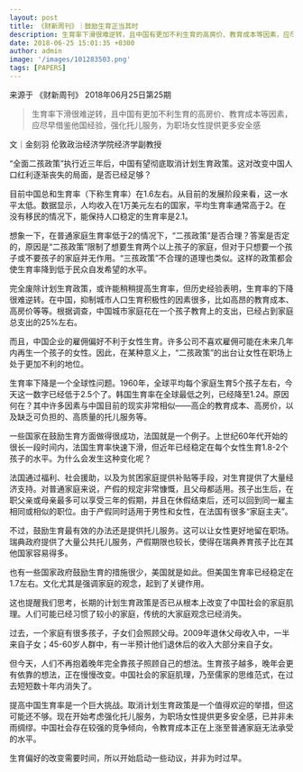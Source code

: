 ```yaml
---
layout: post
title: 《财新周刊》｜鼓励生育正当其时
description: 生育率下滑很难逆转，且中国有更加不利生育的高房价、教育成本等因素，应尽早借鉴他国经验，强化托儿服务，为职场女性提供更多安全感
date: 2018-06-25 15:01:35 +0300
author: admin
image: '/images/101283503.png'
tags: [PAPERS]
---
```

​​来源于 《财新周刊》 2018年06月25日第25期


> 生育率下滑很难逆转，且中国有更加不利生育的高房价、教育成本等因素，应尽早借鉴他国经验，强化托儿服务，为职场女性提供更多安全感

文｜金刻羽
伦敦政治经济学院经济学副教授

“全面二孩政策”执行近三年后，中国有望彻底取消计划生育政策。这对改变中国人口红利逐渐丧失的局面，是否已经足够？

目前中国总和生育率（下称生育率）在1.6左右。从目前的发展阶段来看，这一水平太低。数据显示，人均收入在1万美元左右的国家，平均生育率通常高于2。在没有移民的情况下，能保持人口稳定的生育率是2.1。

想象一下，在普通家庭生育率低于2的情况下，“二孩政策”是否合理？答案是否定的，原因是“二孩政策”限制了想要生育两个以上孩子的家庭，但对于只想要一个孩子或不要孩子的家庭并无作用。“三孩政策”不合理的道理也类似。这样的政策都会使生育率降到低于民众自发希望的水平。

完全废除计划生育政策，或许能稍稍提高生育率，但历史经验表明，生育率的下降很难逆转。在中国，抑制城市人口生育积极性的因素很多，比如高昂的教育成本、高房价等等。根据调查，中国城市家庭花在一个孩子教育上的支出，已经占到家庭总支出的25%左右。

而且，中国企业的雇佣偏好不利于女性生育。许多公司不喜欢雇佣可能在未来几年内再生一个孩子的女性。因此，在某种意义上，“二孩政策”的出台让女性在职场上处于更加不利的地位。

生育率下降是一个全球性问题。1960年，全球平均每个家庭生育5个孩子左右，今天这一数字已经低于2.5个了。韩国生育率在全球最低之列，已经降至1.24。原因何在？其中许多因素与中国目前的现实非常相似——高企的教育成本、高房价，以及缺乏可负担的、高质量的托儿服务等。

一些国家在鼓励生育方面做得很成功，法国就是一个例子。上世纪60年代开始的很长一段时间内，法国生育率快速下滑，但近年已经稳定在每个女性生育1.8-2个孩子的水平。为什么会发生这种变化呢？

法国通过福利、社会援助，以及为贫困家庭提供补贴等手段，对生育提供了大量经济支持。对普通家庭来说，产假的规定非常慷慨，且父母都适用。孩子出生后，在职父亲或母亲最多可以享受三年的假期，并且在休假结束后，还可以回到同一雇主相同或相似的职位。由于产假同时适用于男性和女性，在法国有很多“家庭主夫”。

不过，鼓励生育最有效的办法还是提供托儿服务。这可以让女性更好地留在职场。瑞典政府提供了大量公共托儿服务，产假期限也较长，使得在瑞典养育孩子比在其他国家容易得多。

也有一些国家政府鼓励生育的措施很少，美国就是如此。但美国生育率已经稳定在1.7左右。文化尤其是强调家庭的观念，起到了关键作用。

这也提醒我们思考，长期的计划生育政策是否已从根本上改变了中国社会的家庭肌理。人们可能已经习惯了较小的家庭，传统的大家庭观念已经消失。

过去，一个家庭有很多孩子，子女们会照顾父母。2009年退休父母收入中，一半来自子女；45-60岁人群中，有一半预计他们退休后的收入大部分来自子女。

但今天，人们不再抱着晚年完全靠孩子照顾自己的想法。生育孩子越多，晚年会更有依靠的想法，正在慢慢改变。中国社会的家庭肌理，乃至儒家的思维范式，在过去短短数十年内消失了。

提高中国生育率是一个巨大挑战。取消计划生育政策是一个值得欢迎的举措，但这可能还不够。现在开始考虑强化托儿服务，为职场女性提供更多安全感，已并非未雨绸缪。中国社会存在较强的竞争倾向，令教育成本正在上涨至普通家庭无法承受的水平。

生育偏好的改变需要时间，所以开始启动一些动议，并非为时过早。
